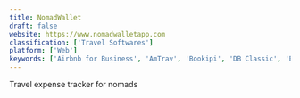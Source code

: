 ```yaml
---
title: NomadWallet
draft: false 
website: https://www.nomadwalletapp.com
classification: ['Travel Softwares']
platform: ['Web']
keywords: ['Airbnb for Business', 'AmTrav', 'Bookipi', 'DB Classic', 'ETA - Executive Travel App', 'Harvestr', 'Kayak Slack Bot', 'MILO Mileage Tracker', 'Monetal', 'Money Building', 'Passenger', 'SherpaShare Driver', 'Taler', 'Tour', 'TravelPerk', 'Travelisty', 'Traveller Stash', 'Travelstop', 'Traxo', 'Trippeo', 'Venture Cost', 'xpath.co']
---
```

Travel expense tracker for nomads